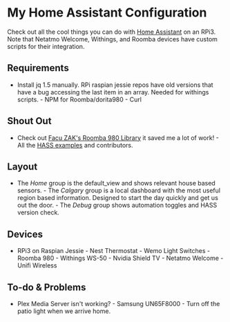 # My Home Assistant Configuration
Check out all the cool things you can do with [Home 
Assistant](https://home-assistant.io/) on an RPi3. Note that Netatmo 
Welcome, Withings, and Roomba devices have custom scripts for their 
integration.
## Requirements
- Install jq 1.5 manually. RPi raspian jessie repos have old versions 
that have a bug accessing the last item in an array. Needed for withings 
scripts. - NPM for Roomba/dorita980 - Curl
## Shout Out
- Check out [Facu ZAK's Roomba 980 
Library](https://github.com/koalazak/dorita980) it saved me a lot of 
work! - All the [HASS examples](https://home-assistant.io/cookbook/) and 
contributors.
## Layout
- The *Home* group is the default_view and shows relevant house based 
sensors. - The *Calgary* group is a local dashboard with the most useful 
region based information. Designed to start the day quickly and get us 
out the door. - The *Debug* group shows automation toggles and HASS 
version check.
## Devices
- RPi3 on Raspian Jessie - Nest Thermostat - Wemo Light Switches - 
Roomba 980 - Withings WS-50 - Nvidia Shield TV - Netatmo Welcome - Unifi 
Wireless
## To-do & Problems
- Plex Media Server isn't working? - Samsung UN65F8000 - Turn off the 
patio light when we arrive home.

